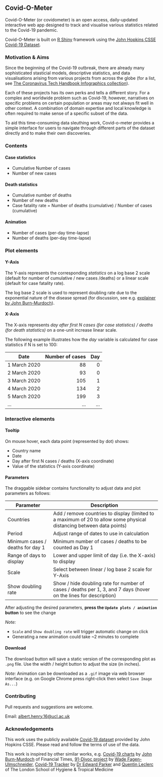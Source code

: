 ## Covid-O-Meter

Covid-O-Meter (or covidometer) is an open access, daily-updated interactive web app designed to
track and visualise various statistics related to the Covid-19 pandemic.

Covid-O-Meter is built on [R Shiny](https://shiny.rstudio.com/) framework using the [John Hopkins CSSE Covid-19 Dataset](https://github.com/CSSEGISandData/COVID-1).


### Motivation & Aims

Since the beginning of the Covid-19 outbreak,
there are already many sophisticated stasticial models, descriptive statistics, and data visualisations
arising from various projects from across the globe
(for a list, see [The Coronavirus Tech Handbook Infographics collection](https://coronavirustechhandbook.com/infographics)).

Each of these projects has its own perks and tells a different story.
For a complex and worldwide problem such as Covid-19, however,
narratives on specific problems on certain population or areas
may not always fit well in other context.
A combination of domain expertise and local knowledge is often required
to make sense of a specific subset of the data.

To aid this time-consuming data sleuthing work,
Covid-o-meter provides a simple interface for users
to navigate through different parts of the dataset directly and to
make their own discoveries.

### Contents

#### Case statistics

* Cumulative Number of cases
* Number of new cases

#### Death statistics

* Cumulative number of deaths
* Number of new deaths
* Case fatality rate = Number of deaths (cumulative) / Number of cases (cumulative)

#### Animation

* Number of cases (per-day time-lapse)
* Number of deaths (per-day time-lapse)

### Plot elements

#### Y-Axis

The Y-axis represents the corresponding _statistics_ on a log base 2 scale (default  for number of cumulative / new cases /deaths) or a linear scale (default for case fatality rate).

The log base 2 scale is used to represent doubling rate due to the exponential nature of the disease spread (for discussion, see e.g. [explainer by John Burn-Murdoch](https://twitter.com/jburnmurdoch/status/1237748598051409921)).

#### X-Axis

The X-axis represents _day after first N cases (for case statistics) / deaths (for death statistics)_ on a one-unit increase linear scale.

The following example illustrates how the _day_ variable is calculated for case statistics if N is set to 100:

| Date            | Number of cases  | Day  |
|-----------------|-----------------:|-----:|
| 1 March 2020    | 88               | 0    |
| 2 March 2020    | 93               | 0    |
| 3 March 2020    | 105              | 1    |
| 4 March 2020    | 134              | 2    |
| 5 March 2020    | 199              | 3    |
| ...             | ...              | ...  |


### Interactive elements

#### Tooltip

On mouse hover, each data point (represented by dot) shows:

* Country name
* Date
* Day after first N cases / deaths (X-axis coordinate)
* Value of the statistics (Y-axis coordinate)

#### Parameters

The draggable sidebar contains functionality to adjust data and plot parameters as follows:

| Parameter                        | Description                                                                                                          |
|----------------------------------|----------------------------------------------------------------------------------------------------------------------|
| Countries                        | Add / remove countries to display (limited to a maximum of 20 to allow some physical distancing between data points) |
| Period                           | Adjust range of dates to use in calculation                                                                          |
| Minimum cases / deaths for day 1 | Minimum number of cases / deaths to be counted as Day 1                                                              |
| Range of days to display         | Lower and upper limit of day (i.e. the X-axis) to display                                                            |
| Scale                            | Select between linear / log base 2 scale for Y-Axis                                                                  |
| Show doubling rate               | Show / hide doubling rate for number of cases / deaths per 1, 3, and 7 days (hover on the lines for description)     |

After adjusting the desired parameters, __press the `Update plots / animation` button__ to see the change

_Note:_

* `Scale` and `Show doubling rate` will trigger automatic change on click
* Generating a new animation could take ~2 minutes to complete

#### Download
The download button will save a static version of the corresponding plot as `.png` file.
Use the width / height button to adjust the size (in inches).

_Note:_ Animation can be downloaded as a `.gif` image via web browser interface
(e.g. on Google Chrome press right-click then select `Save Image As...`)


### Contributing

Pull requests and suggestions are welcome.

Email: albert.henry.16@ucl.ac.uk


### Acknowledgements

This work uses the publicly available [Covid-19 dataset](https://github.com/CSSEGISandData/COVID-19) provided by John Hopkins CSSE.
Please read and follow the terms of use of the data.

This work is inspired by other similar works, e.g.
[Covid-19 charts](https://www.ft.com/coronavirus-latest) by [John Burn-Murdoch](https://twitter.com/jburnmurdoch) of Financial Times,
[91-Divoc project](https://91-divoc.com/pages/covid-visualization/) by [Wade Fagen-Ulmschneider](https://waf.cs.illinois.edu/), [Covid-19 Tracker](https://vac-lshtm.shinyapps.io/ncov_tracker/) by [Dr Edward Parker](https://www.lshtm.ac.uk/aboutus/people/parker.edward) and [Quentin Leclerc](https://qleclerc.netlify.com/) of The London School of Hygiene & Tropical Medicine
